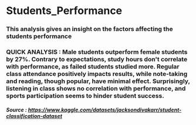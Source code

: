 # Students_Performance
### This analysis gives an insight on the factors affecting the students performance
### QUICK ANALYSIS : Male students outperform female students by 27%. Contrary to expectations, study hours don't correlate with performance, as failed students studied more. Regular class attendance positively impacts results, while note-taking and reading, though popular, have minimal effect. Surprisingly, listening in class shows no correlation with performance, and sports participation seems to hinder student success.
##### Source : https://www.kaggle.com/datasets/jacksondivakarr/student-classification-dataset

